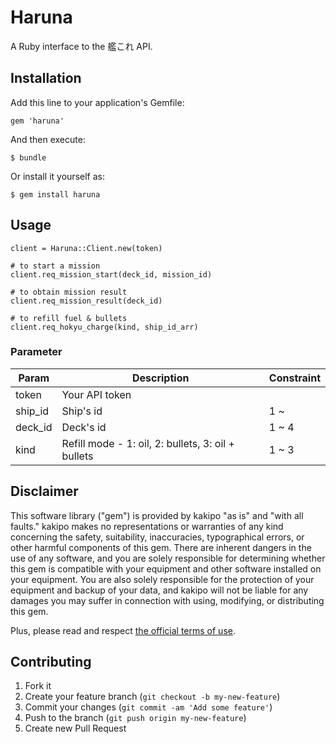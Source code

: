 # Haruna

A Ruby interface to the 艦これ API.

## Installation

Add this line to your application's Gemfile:

    gem 'haruna'

And then execute:

    $ bundle

Or install it yourself as:

    $ gem install haruna

## Usage

    client = Haruna::Client.new(token)

    # to start a mission
    client.req_mission_start(deck_id, mission_id)

    # to obtain mission result
    client.req_mission_result(deck_id)

    # to refill fuel & bullets
    client.req_hokyu_charge(kind, ship_id_arr)

### Parameter

| Param         | Description    | Constraint |
| ------------- | -------------- | ---------- |
| token         | Your API token |            |
| ship_id       | Ship's id      | 1 ~        |
| deck_id       | Deck's id      | 1 ~ 4      |
| kind          | Refill mode - 1: oil, 2: bullets, 3: oil + bullets      | 1 ~ 3 |


## Disclaimer

This software library ("gem") is provided by kakipo "as is" and "with all faults." kakipo makes no representations or warranties of any kind concerning the safety, suitability, inaccuracies, typographical errors, or other harmful components of this gem. There are inherent dangers in the use of any software, and you are solely responsible for determining whether this gem is compatible with your equipment and other software installed on your equipment. You are also solely responsible for the protection of your equipment and backup of your data, and kakipo will not be liable for any damages you may suffer in connection with using, modifying, or distributing this gem.

Plus, please read and respect [the official terms of use](http://www.dmm.co.jp/rule/=/category=onlinegame_service/).

## Contributing

1. Fork it
2. Create your feature branch (`git checkout -b my-new-feature`)
3. Commit your changes (`git commit -am 'Add some feature'`)
4. Push to the branch (`git push origin my-new-feature`)
5. Create new Pull Request
